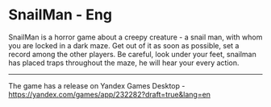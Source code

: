 # SnailMan - Eng
SnailMan is a horror game about a creepy creature - a snail man, with whom you are locked in a dark maze. Get out of it as soon as possible, set a record among the other players.
Be careful, look under your feet, snailman has placed traps throughout the maze, he will hear your every action.
______________________________
The game has a release on Yandex Games Desktop - https://yandex.com/games/app/232282?draft=true&lang=en
